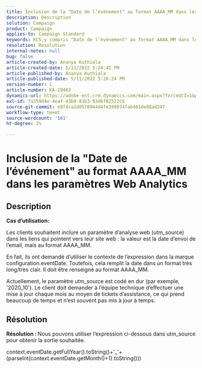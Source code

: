 ```yaml
---
title: Inclusion de la "Date de l’événement" au format AAAA_MM dans les paramètres Web Analytics
description: Description
solution: Campaign
product: Campaign
applies-to: Campaign Standard
keywords: KCS,y compris "Date de l’événement" au format AAAA_MM dans les paramètres Web Analytics
resolution: Resolution
internal-notes: null
bug: false
article-created-by: Ananya Kuthiala
article-created-date: 5/11/2022 5:24:41 PM
article-published-by: Ananya Kuthiala
article-published-date: 5/11/2022 5:26:24 PM
version-number: 1
article-number: KA-19483
dynamics-url: https://adobe-ent.crm.dynamics.com/main.aspx?forceUCI=1&pagetype=entityrecord&etn=knowledgearticle&id=78f18337-4fd1-ec11-a7b5-0022480a8e40
exl-id: 7a359d4e-4eaf-43b9-81b3-93d6f82522c6
source-git-commit: e8f4ca2dd578944d4fe399074fab461de88ad247
workflow-type: tm+mt
source-wordcount: '161'
ht-degree: 3%

---
```


# Inclusion de la &quot;Date de l’événement&quot; au format AAAA_MM dans les paramètres Web Analytics

## Description


<b>Cas d’utilisation:</b>

Les clients souhaitent inclure un paramètre d’analyse web (utm_source) dans les liens qui pointent vers leur site web : la valeur est la date d’envoi de l’email, mais au format AAAA_MM.

En fait, ils ont demandé d’utiliser le contexte de l’expression dans la marque configuration.eventDate. Toutefois, cela remplit la date dans un format très long/très clair. Il doit être renseigné au format AAAA_MM.

Actuellement, le paramètre utm_source est codé en dur (par exemple, &#39;2020_10&#39;). Le client doit demander à l’équipe technique d’effectuer une mise à jour chaque mois au moyen de tickets d’assistance, ce qui prend beaucoup de temps et n’est souvent pas mis à jour à temps.


## Résolution


<b>Résolution : </b>Nous pouvons utiliser l’expression ci-dessous dans utm_source pour obtenir la sortie souhaitée.

context.eventDate.getFullYear().toString()+&#39;_&#39;+(parseInt(context.eventDate.getMonth()+1).toString()))
